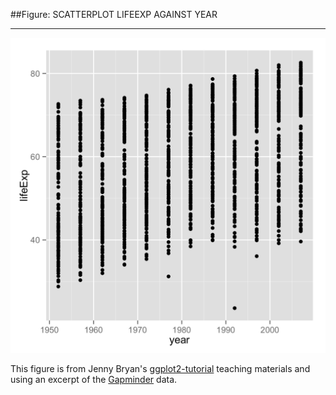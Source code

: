 ##Figure: SCATTERPLOT LIFEEXP AGAINST YEAR
***
![`0014_scatterplot-lifeexp-against-year`](0014_scatterplot-lifeexp-against-year.png)

This figure is from Jenny Bryan's [ggplot2-tutorial](https://github.com/jennybc/ggplot2-tutorial) teaching materials and using an excerpt of the [Gapminder](https://github.com/jennybc/gapminder) data.
